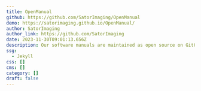 ```yaml
---
title: OpenManual
github: https://github.com/SatorImaging/OpenManual
demo: https://satorimaging.github.io/OpenManual/
author: SatorImaging
author_link: https://github.com/SatorImaging
date: 2023-11-30T09:01:13.656Z
description: Our software manuals are maintained as open source on GitHub.
ssg:
  - Jekyll
css: []
cms: []
category: []
draft: false
---
```


